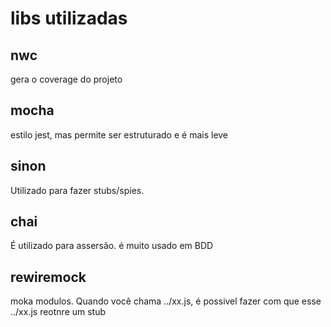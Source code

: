 # libs utilizadas

## nwc

gera o coverage do projeto

## mocha

estilo jest, mas permite ser estruturado e é mais leve

## sinon

Utilizado para fazer stubs/spies.

## chai

É utilizado para assersão. é muito usado em BDD

## rewiremock

moka modulos. Quando você chama ../xx.js, é possivel fazer com que esse ../xx.js reotnre um stub